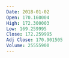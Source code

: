 ```yaml
---
Date: 2018-01-02
Open: 170.160004
High: 172.300003
Low: 169.259995
Close: 172.259995
Adj Close: 170.901505
Volume: 25555900
---
```

